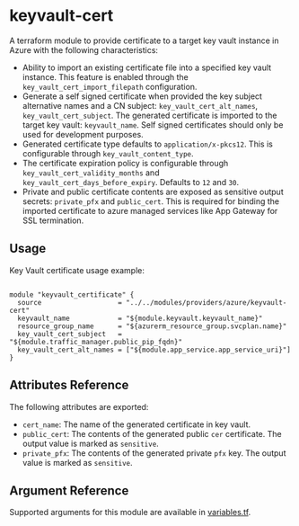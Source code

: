 # keyvault-cert

A terraform module to provide certificate to a target key vault instance in Azure with the following
characteristics:

- Ability to import an existing certificate file into a specified key vault instance. This feature is enabled through the `key_vault_cert_import_filepath` configuration.
- Generate a self signed certificate when provided the key subject alternative names and a CN subject: `key_vault_cert_alt_names`, `key_vault_cert_subject`. The generated certificate is imported to the target key vault: `keyvault_name`. Self signed certificates should only be used for development purposes.
- Generated certificate type defaults to `application/x-pkcs12`. This is configurable through `key_vault_content_type`.
- The certificate expiration policy is configurable through `key_vault_cert_validity_months` and `key_vault_cert_days_before_expiry`. Defaults to `12` and `30`.
- Private and public certificate contents are exposed as sensitive output secrets: `private_pfx` and `public_cert`. This is required for binding the imported certificate to azure managed services like App Gateway for SSL termination.

## Usage

Key Vault certificate usage example:

```hcl

module "keyvault_certificate" {
  source                   = "../../modules/providers/azure/keyvault-cert"
  keyvault_name            = "${module.keyvault.keyvault_name}"
  resource_group_name      = "${azurerm_resource_group.svcplan.name}"
  key_vault_cert_subject   = "${module.traffic_manager.public_pip_fqdn}"
  key_vault_cert_alt_names = ["${module.app_service.app_service_uri}"]
}
```

## Attributes Reference

The following attributes are exported:

- `cert_name`: The name of the generated certificate in key vault.
- `public_cert`: The contents of the generated public `cer` certificate. The output value is marked as `sensitive`.
- `private_pfx`: The contents of the generated private `pfx` key. The output value is marked as `sensitive`.

## Argument Reference

Supported arguments for this module are available in [variables.tf](./variables.tf).